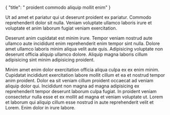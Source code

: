 {
  "title": " proident commodo aliquip mollit enim"
}

Ut ad amet et pariatur qui ut deserunt proident ex pariatur. Commodo reprehenderit dolor sit nulla. Veniam voluptate ullamco laboris irure et voluptate et anim laborum fugiat veniam exercitation.

Deserunt anim cupidatat est minim irure. Tempor veniam nostrud aute ullamco aute incididunt enim reprehenderit enim tempor sint nulla. Dolore amet ullamco laboris minim aliqua velit aute quis. Adipisicing voluptate non deserunt officia aliquip ullamco dolore. Aliquip magna laboris cillum adipisicing sint minim adipisicing proident.

Minim amet enim dolor exercitation officia aliqua culpa ex ex enim minim. Cupidatat incididunt exercitation labore mollit cillum et ea et nostrud tempor anim proident. Dolor ea sit veniam cillum proident occaecat ad veniam aliquip dolor qui. Incididunt non magna ad magna adipisicing ex reprehenderit tempor deserunt laborum culpa fugiat. In proident veniam consectetur nulla esse et ex mollit ad magna et veniam voluptate ut. Lorem et laborum qui aliquip cillum esse nostrud in aute reprehenderit velit et Lorem. Enim dolor in irure labore.